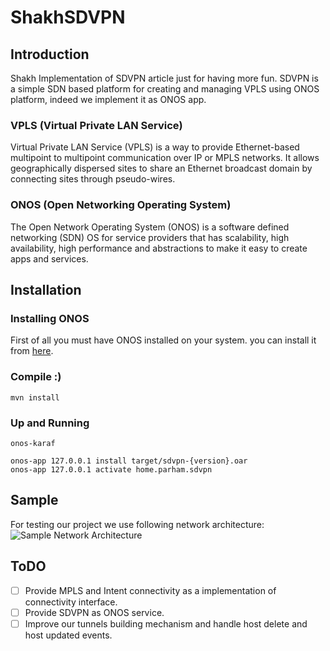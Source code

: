 # ShakhSDVPN
## Introduction
Shakh Implementation of SDVPN article just for having more fun.
SDVPN is a simple SDN based platform for creating and managing VPLS
using ONOS platform, indeed we implement it as ONOS app.

### VPLS (Virtual Private LAN Service)
Virtual Private LAN Service (VPLS) is a way to provide Ethernet-based
multipoint to multipoint communication over IP or MPLS networks.
It allows geographically dispersed sites to share an Ethernet broadcast
domain by connecting sites through pseudo-wires.

### ONOS (Open Networking Operating System)
The Open Network Operating System (ONOS) is a software defined networking
(SDN) OS for service providers that has scalability, high availability,
high performance and abstractions to make it easy to create apps and services.

## Installation
### Installing ONOS
First of all you must have ONOS installed on your system.
you can install it from [here](https://wiki.onosproject.org/display/ONOS/Installing+and+Running+ONOS).
### Compile :)
```shell
mvn install
```
### Up and Running
```shell
onos-karaf
```
```shell
onos-app 127.0.0.1 install target/sdvpn-{version}.oar
onos-app 127.0.0.1 activate home.parham.sdvpn
```
## Sample
For testing our project we use following network architecture:
![Sample Network Architecture](http://www.googledrive.com/host/0B33KzMHyLoH2eVNHWFJZdmthOVk/ShakhSDVPN-sample-1.jpg)

## ToDO
- [ ] Provide MPLS and Intent connectivity as a implementation of connectivity interface.
- [ ] Provide SDVPN as ONOS service.
- [ ] Improve our tunnels building mechanism and handle host delete and host updated events.
